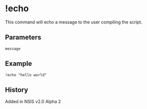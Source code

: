 # !echo

This command will echo a message to the user compiling the script.

## Parameters

    message

## Example

    !echo "hello world"

## History

Added in NSIS v2.0 Alpha 2
